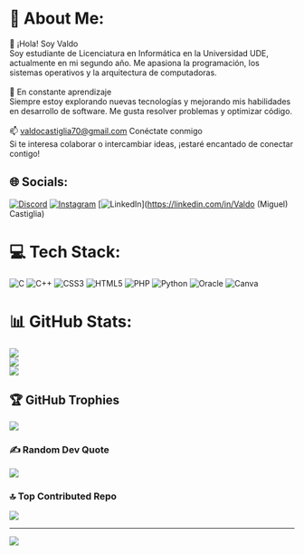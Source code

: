 # 💫 About Me:
👋 ¡Hola! Soy Valdo<br>Soy estudiante de Licenciatura en Informática en la Universidad UDE, actualmente en mi segundo año. Me apasiona la programación, los sistemas operativos y la arquitectura de computadoras.<br><br>🚀 En constante aprendizaje<br>Siempre estoy explorando nuevas tecnologías y mejorando mis habilidades en desarrollo de software. Me gusta resolver problemas y optimizar código.<br><br>📫 valdocastiglia70@gmail.com Conéctate conmigo<br>Si te interesa colaborar o intercambiar ideas, ¡estaré encantado de conectar contigo!


## 🌐 Socials:
[![Discord](https://img.shields.io/badge/Discord-%237289DA.svg?logo=discord&logoColor=white)](https://discord.gg/v4ld08933) [![Instagram](https://img.shields.io/badge/Instagram-%23E4405F.svg?logo=Instagram&logoColor=white)](https://instagram.com/valld0_) [![LinkedIn](https://img.shields.io/badge/LinkedIn-%230077B5.svg?logo=linkedin&logoColor=white)](https://linkedin.com/in/Valdo (Miguel) Castiglia) 

# 💻 Tech Stack:
![C](https://img.shields.io/badge/c-%2300599C.svg?style=for-the-badge&logo=c&logoColor=white) ![C++](https://img.shields.io/badge/c++-%2300599C.svg?style=for-the-badge&logo=c%2B%2B&logoColor=white) ![CSS3](https://img.shields.io/badge/css3-%231572B6.svg?style=for-the-badge&logo=css3&logoColor=white) ![HTML5](https://img.shields.io/badge/html5-%23E34F26.svg?style=for-the-badge&logo=html5&logoColor=white) ![PHP](https://img.shields.io/badge/php-%23777BB4.svg?style=for-the-badge&logo=php&logoColor=white) ![Python](https://img.shields.io/badge/python-3670A0?style=for-the-badge&logo=python&logoColor=ffdd54) ![Oracle](https://img.shields.io/badge/Oracle-F80000?style=for-the-badge&logo=oracle&logoColor=white) ![Canva](https://img.shields.io/badge/Canva-%2300C4CC.svg?style=for-the-badge&logo=Canva&logoColor=white)
# 📊 GitHub Stats:
![](https://github-readme-stats.vercel.app/api?username=ElVald0&theme=onedark&hide_border=true&include_all_commits=false&count_private=false)<br/>
![](https://github-readme-streak-stats.herokuapp.com/?user=ElVald0&theme=onedark&hide_border=true)<br/>
![](https://github-readme-stats.vercel.app/api/top-langs/?username=ElVald0&theme=onedark&hide_border=true&include_all_commits=false&count_private=false&layout=compact)

## 🏆 GitHub Trophies
![](https://github-profile-trophy.vercel.app/?username=ElVald0&theme=gruvbox&no-frame=true&no-bg=false&margin-w=4)

### ✍️ Random Dev Quote
![](https://quotes-github-readme.vercel.app/api?type=horizontal&theme=dark)

### 🔝 Top Contributed Repo
![](https://github-contributor-stats.vercel.app/api?username=ElVald0&limit=5&theme=onedark&combine_all_yearly_contributions=true)

---
[![](https://visitcount.itsvg.in/api?id=ElVald0&icon=0&color=0)](https://visitcount.itsvg.in)

<!-- Proudly created with GPRM ( https://gprm.itsvg.in ) -->
